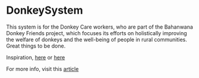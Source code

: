 # DonkeySystem

This system is for the Donkey Care workers, who are part of the Bahanwana Donkey Friends project, which focuses its efforts on holistically improving the welfare of donkeys and the well-being of people in rural communities. Great things to be done.

Inspiration, [here](https://dribbble.com/shots/16108018-Gamification-education-app/attachments/7959394?mode=media) or [here](https://dribbble.com/tags/gamification%20mobile%20app)

For more info, visit this [article](https://www.up.ac.za/usr/news/post_3048907-up-led-community-project-puts-the-welfare-of-donkeys-and-people-in-the-driving-seat)
